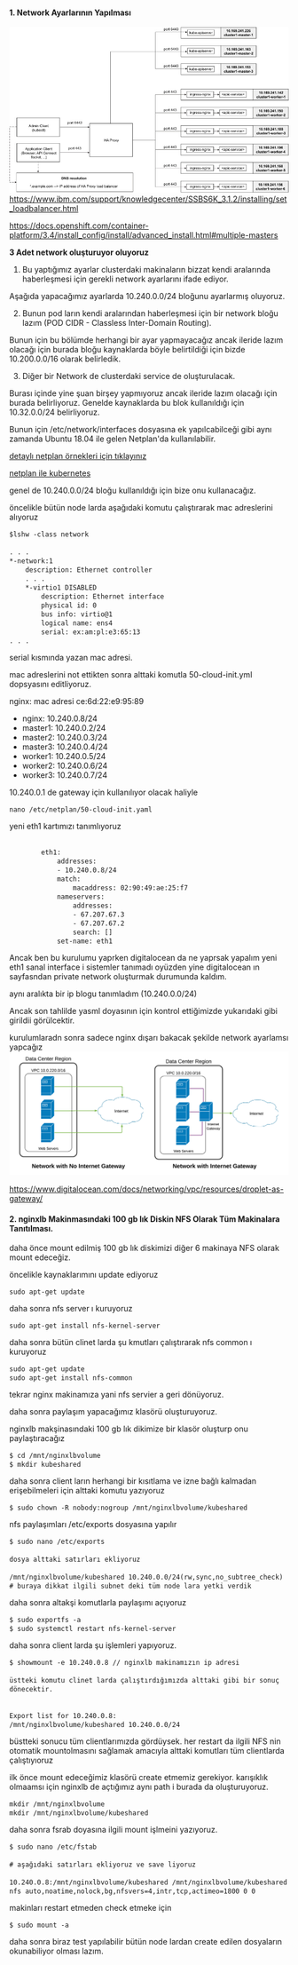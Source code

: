 #### 1. Network Ayarlarının Yapılması


![lb](files/loadbal_k8s.jpeg)
https://www.ibm.com/support/knowledgecenter/SSBS6K_3.1.2/installing/set_loadbalancer.html

https://docs.openshift.com/container-platform/3.4/install_config/install/advanced_install.html#multiple-masters


__3 Adet network oluşturuyor oluyoruz__ 

1. Bu yaptığımız ayarlar clusterdaki makinaların bizzat kendi aralarında haberleşmesi için gerekli network ayarlarını ifade ediyor.

Aşağıda yapacağımız ayarlarda 10.240.0.0/24 bloğunu ayarlarmış oluyoruz.

2. Bunun pod ların kendi aralarından haberleşmesi için bir network bloğu lazım (POD CIDR - Classless Inter-Domain Routing).

Bunun için bu bölümde herhangi bir ayar yapmayacağız ancak ileride lazım olacağı için burada bloğu kaynaklarda böyle belirtildiği için bizde 10.200.0.0/16 olarak belirledik.


3. Diğer bir Network de clusterdaki service de oluşturulacak.

Burası içinde yine şuan birşey yapmıyoruz ancak ileride lazım olacağı için burada belirliyoruz. Genelde kaynaklarda bu blok kullanıldığı için 10.32.0.0/24 belirliyoruz.


Bunun için /etc/network/interfaces dosyasına ek yapılcabilceği gibi aynı zamanda Ubuntu 18.04 ile gelen Netplan'da kullanılabilir.

[detaylı netplan örnekleri için tıklayınız](https://netplan.io/examples)


[netplan ile kubernetes](https://willwarren.com/2019/05/running-kubernetes-on-ubuntu-18-04-virtualbox/)


genel de 10.240.0.0/24 bloğu kullanıldığı için bize onu kullanacağız.

öncelikle bütün node larda aşağıdaki komutu çalıştırarak mac adreslerini alıyoruz

```
$lshw -class network

. . .
*-network:1
    description: Ethernet controller
    . . .
    *-virtio1 DISABLED
        description: Ethernet interface
        physical id: 0
        bus info: virtio@1
        logical name: ens4
        serial: ex:am:pl:e3:65:13
. . .

```
serial kısmında yazan mac adresi.

mac adreslerini not ettikten sonra alttaki komutla 50-cloud-init.yml dopsyasını editliyoruz.

nginx: mac adresi ce:6d:22:e9:95:89
- nginx: 10.240.0.8/24
- master1: 10.240.0.2/24
- master2: 10.240.0.3/24
- master3: 10.240.0.4/24
- worker1: 10.240.0.5/24
- worker2: 10.240.0.6/24
- worker3: 10.240.0.7/24

10.240.0.1 de gateway için kullanılıyor olacak haliyle


```
nano /etc/netplan/50-cloud-init.yaml
```
yeni eth1 kartımızı tanımlıyoruz

```

        eth1:
            addresses:
            - 10.240.0.8/24
            match:
                macaddress: 02:90:49:ae:25:f7
            nameservers:
                addresses:
                - 67.207.67.3
                - 67.207.67.2
                search: []
            set-name: eth1

```


Ancak ben bu kurulumu yaprken digitalocean da ne yaprsak yapalım yeni eth1 sanal interface i sistemler tanımadı oyüzden yine digitalocean ın sayfasndan private network oluşturmak durumunda kaldım.


aynı aralıkta bir ip blogu tanımladım (10.240.0.0/24)

Ancak son tahlilde yasml doyasının için kontrol ettiğimizde yukarıdaki gibi girildii görülcektir.



kurulumlaradn sonra sadece nginx dışarı bakacak şekilde network ayarlamsı yapcağız
![network](files/private-network.png)

https://www.digitalocean.com/docs/networking/vpc/resources/droplet-as-gateway/



#### 2. nginxlb Makinmasındaki 100 gb lık Diskin NFS Olarak Tüm Makinalara Tanıtılması.




daha önce mount edilmiş 100 gb lık diskimizi diğer 6 makinaya NFS olarak mount edeceğiz.

öncelikle kaynaklarımını update ediyoruz

```
sudo apt-get update
```

daha sonra nfs server ı kuruyoruz

```
sudo apt-get install nfs-kernel-server
```
daha sonra bütün clinet larda şu kmutları çalıştırarak nfs common ı kuruyoruz

```
sudo apt-get update
sudo apt-get install nfs-common
```

tekrar nginx makinamıza yani nfs servier a geri dönüyoruz.

daha sonra paylaşım yapacağımız klasörü oluşturuyoruz.

nginxlb makşinasındaki 100 gb lık dikimize bir klasör oluşturp onu paylaştıracağız

```
$ cd /mnt/nginxlbvolume
$ mkdir kubeshared

```
daha sonra client ların herhangi bir kısıtlama ve izne bağlı kalmadan erişebilmeleri için alttaki komutu yazıyoruz

```
$ sudo chown -R nobody:nogroup /mnt/nginxlbvolume/kubeshared
```




nfs paylaşımları /etc/exports dosyasına yapılır

```
$ sudo nano /etc/exports

dosya alttaki satırları ekliyoruz

/mnt/nginxlbvolume/kubeshared 10.240.0.0/24(rw,sync,no_subtree_check)
# buraya dikkat ilgili subnet deki tüm node lara yetki verdik
```

daha sonra altakşi komutlarla paylaşımı açıyoruz

```
$ sudo exportfs -a
$ sudo systemctl restart nfs-kernel-server
```


daha sonra client larda şu işlemleri yapıyoruz.

```
$ showmount -e 10.240.0.8 // nginxlb makinamızın ip adresi

üstteki komutu clinet larda çalıştırdığımızda alttaki gibi bir sonuç dönecektir.


Export list for 10.240.0.8:
/mnt/nginxlbvolume/kubeshared 10.240.0.0/24

```
büstteki sonucu tüm clientlarımızda gördüysek. her restart da ilgili NFS nin otomatik mountolmasını sağlamak amacıyla alttaki komutları tüm clientlarda çalıştıyıoruz

ilk önce mount edeceğimiz klasörü create etmemiz gerekiyor. karışıklık olmaamsı için nginxlb de açtığımız aynı path i burada da oluşturuyoruz.

```
mkdir /mnt/nginxlbvolume
mkdir /mnt/nginxlbvolume/kubeshared
```

daha sonra fsrab doyasına ilgili mount işlmeini yazıyoruz.

```
$ sudo nano /etc/fstab

# aşağıdaki satırları ekliyoruz ve save liyoruz

10.240.0.8:/mnt/nginxlbvolume/kubeshared /mnt/nginxlbvolume/kubeshared nfs auto,noatime,nolock,bg,nfsvers=4,intr,tcp,actimeo=1800 0 0
```

makinları restart etmeden check etmeke için 

```
$ sudo mount -a
```

daha sonra biraz test yapılabilir bütün node lardan create edilen dosyaların okunabiliyor olması lazım.
